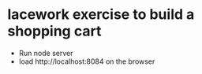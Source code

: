 # lacework exercise to build a shopping cart 
- Run node server
- load http://localhost:8084 on the browser
